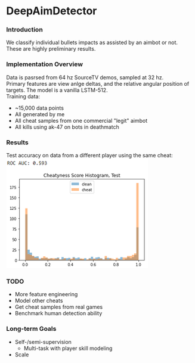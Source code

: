 ﻿# DeepAimDetector

### Introduction
We classify individual bullets impacts as assisted by an aimbot or not.
These are highly preliminary results.

### Implementation Overview
Data is pasrsed from 64 hz SourceTV demos, sampled at 32 hz.  
Primary features are view anlge deltas, and the relative angular position of targets.
The model is a vanilla LSTM-512.  
Training data:  
- ~15,000 data points
- All generated by me
- All cheat samples from one commercial "legit" aimbot
- All kills using ak-47 on bots in deathmatch

### Results
Test accuracy on data from a different player using the same cheat:  
![alt text](images/Setpember_24_2020_Test.png)

### TODO
- More feature engineering
- Model other cheats
- Get cheat samples from real games
- Benchmark human detection ability

### Long-term Goals
- Self-/semi-supervision
  - Multi-task with player skill modeling
- Scale
